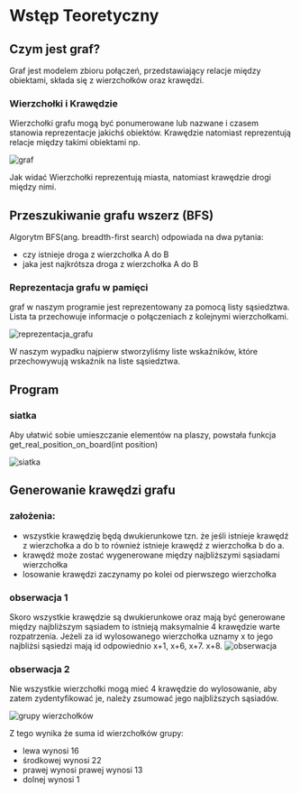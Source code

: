 
# Wstęp Teoretyczny

## Czym jest graf?

Graf jest modelem zbioru połączeń, przedstawiający relacje między obiektami,
składa się z wierzchołków oraz krawędzi. 


### Wierzchołki i Krawędzie

Wierzchołki grafu mogą być ponumerowane lub nazwane i czasem stanowia reprezentacje jakichś obiektów.
Krawędzie natomiast reprezentują relacje między takimi obiektami np.

![graf](graf.png)


Jak widać Wierzchołki reprezentują miasta, natomiast krawędzie drogi między nimi.

## Przeszukiwanie grafu wszerz (BFS)

Algorytm BFS(ang. breadth-first search) odpowiada na dwa pytania:
- czy istnieje droga z wierzchołka A do B
- jaka jest najkrótsza droga z wierzchołka A do B

### Reprezentacja grafu w pamięci

graf w naszym programie jest reprezentowany za pomocą listy sąsiedztwa.
Lista ta przechowuje informacje o połączeniach z kolejnymi wierzchołkami.

![reprezentacja_grafu](reprezentacja.png)

W naszym wypadku najpierw stworzyliśmy liste wskaźników, które przechowywują wskaźnik na liste sąsiedztwa.

## Program

### siatka

Aby ułatwić sobie umieszczanie elementów na plaszy, powstała funkcja 
get_real_position_on_board(int position)


![siatka](siatka.png)


## Generowanie krawędzi grafu

### założenia:
- wszystkie krawędzię będą dwukierunkowe tzn. że jeśli istnieje krawędź z wierzchołka a do b to również istnieje krawędź z wierzchołka b do a.
- krawędź może zostać wygenerowane między najbliższymi sąsiadami wierzchołka
- losowanie krawędzi zaczynamy po kolei od pierwszego wierzchołka

### obserwacja 1
Skoro wszystkie krawędzie są dwukierunkowe oraz mają być generowane między najbliższym sąsiadem to istnieją maksymalnie 4 krawędzie warte rozpatrzenia.
Jeżeli za id wylosowanego wierzchołka uznamy x to jego najbliżsi sąsiedzi mają id odpowiednio x+1, x+6, x+7. x+8. 
![obserwacja](obserwacja.png)

### obserwacja 2

Nie wszystkie wierzchołki mogą mieć 4 krawędzie do wylosowanie, aby zatem zydentyfikować je, należy zsumować jego najbliższych sąsiadów.

![grupy wierzchołków](grupy_wierzcholkow.png)

Z tego wynika że suma id wierzchołków grupy:
- lewa wynosi 16
- środkowej wynosi 22
- prawej wynosi prawej wynosi 13
- dolnej wynosi 1

